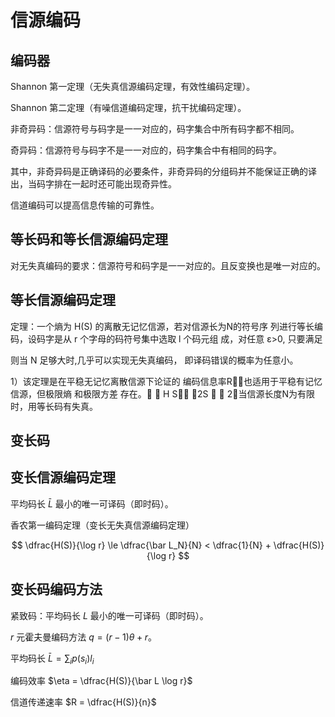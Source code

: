 # 信源编码

## 编码器

Shannon 第一定理（无失真信源编码定理，有效性编码定理）。

Shannon 第二定理（有噪信道编码定理，抗干扰编码定理）。

非奇异码：信源符号与码字是一一对应的，码字集合中所有码字都不相同。

奇异码：信源符号与码字不是一一对应的，码字集合中有相同的码字。

其中，非奇异码是正确译码的必要条件，非奇异码的分组码并不能保证正确的译出，当码字排在一起时还可能出现奇异性。

信道编码可以提高信息传输的可靠性。

## 等长码和等长信源编码定理

对无失真编码的要求：信源符号和码字是一一对应的。且反变换也是唯一对应的。



## 等长信源编码定理

定理：一个熵为 H(S) 的离散无记忆信源，若对信源长为N的符号序
列进行等长编码，设码字是从 r 个字母的码符号集中选取 l 个码元组
成，对任意 ε>0, 只要满足

则当 N 足够大时,几乎可以实现无失真编码， 即译码错误的概率为任意小。


1）该定理是在平稳无记忆离散信源下论证的 编码信息率R，也适用于平稳有记忆信源，但极限熵 和极限方差 存在。  H S 2S  
2）当信源长度N为有限时，用等长码有失真。




## 变长码



## 变长信源编码定理

平均码长 $\bar L$ 最小的唯一可译码（即时码）。

香农第一编码定理（变长无失真信源编码定理）

$$
    \dfrac{H(S)}{\log r} \le \dfrac{\bar L_N}{N} < \dfrac{1}{N} + \dfrac{H(S)}{\log r}
$$


## 变长码编码方法

紧致码：平均码长 $L$ 最小的唯一可译码（即时码）。

$r$ 元霍夫曼编码方法 $q = (r - 1)\theta + r$。

平均码长 $\bar L = \sum_{i}p(s_i)l_i$

编码效率 $\eta = \dfrac{H(S)}{\bar L \log r}$

信道传递速率 $R = \dfrac{H(S)}{n}$

